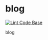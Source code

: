 # blog

[![Lint Code Base](https://github.com/yanaokahiroki/blog/actions/workflows/linter.yml/badge.svg)](https://github.com/yanaokahiroki/blog/actions/workflows/linter.yml)

blog
